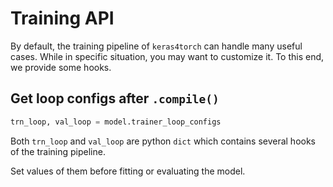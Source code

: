 # Training API

By default, the training pipeline of `keras4torch` can handle many useful cases. While in specific situation, you may want to customize it. To this end, we provide some hooks.

## Get loop configs after `.compile()`

```python
trn_loop, val_loop = model.trainer_loop_configs
```

Both `trn_loop` and `val_loop` are python `dict` which contains several hooks of the training pipeline.

Set values of them before fitting or evaluating the model.

